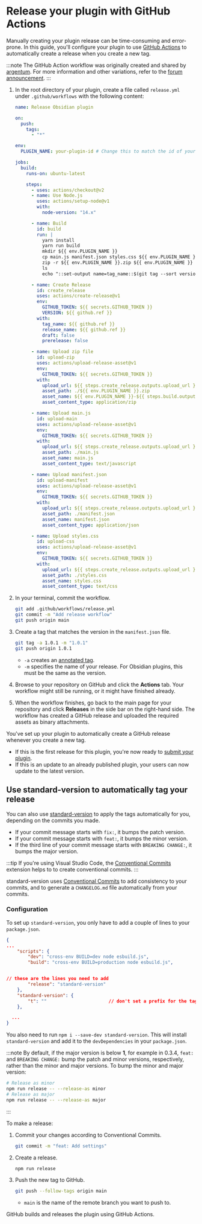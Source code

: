 # Release your plugin with GitHub Actions

Manually creating your plugin release can be time-consuming and error-prone. In this guide, you'll configure your plugin to use [GitHub Actions](https://github.com/features/actions) to automatically create a release when you create a new tag.

:::note
The GitHub Action workflow was originally created and shared by [argentum](https://forum.obsidian.md/u/argentum). For more information and other variations, refer to the [forum announcement](https://forum.obsidian.md/t/using-github-actions-to-release-plugins/7877/3).
:::

1. In the root directory of your plugin, create a file called `release.yml` under `.github/workflows` with the following content:

   ```yml title=".github/workflows/release.yml"
   name: Release Obsidian plugin

   on:
     push:
       tags:
         - "*"

   env:
     PLUGIN_NAME: your-plugin-id # Change this to match the id of your plugin.

   jobs:
     build:
       runs-on: ubuntu-latest

       steps:
         - uses: actions/checkout@v2
         - name: Use Node.js
           uses: actions/setup-node@v1
           with:
             node-version: "14.x"

         - name: Build
           id: build
           run: |
             yarn install
             yarn run build
             mkdir ${{ env.PLUGIN_NAME }}
             cp main.js manifest.json styles.css ${{ env.PLUGIN_NAME }}
             zip -r ${{ env.PLUGIN_NAME }}.zip ${{ env.PLUGIN_NAME }}
             ls
             echo "::set-output name=tag_name::$(git tag --sort version:refname | tail -n 1)"

         - name: Create Release
           id: create_release
           uses: actions/create-release@v1
           env:
             GITHUB_TOKEN: ${{ secrets.GITHUB_TOKEN }}
             VERSION: ${{ github.ref }}
           with:
             tag_name: ${{ github.ref }}
             release_name: ${{ github.ref }}
             draft: false
             prerelease: false

         - name: Upload zip file
           id: upload-zip
           uses: actions/upload-release-asset@v1
           env:
             GITHUB_TOKEN: ${{ secrets.GITHUB_TOKEN }}
           with:
             upload_url: ${{ steps.create_release.outputs.upload_url }}
             asset_path: ./${{ env.PLUGIN_NAME }}.zip
             asset_name: ${{ env.PLUGIN_NAME }}-${{ steps.build.outputs.tag_name }}.zip
             asset_content_type: application/zip

         - name: Upload main.js
           id: upload-main
           uses: actions/upload-release-asset@v1
           env:
             GITHUB_TOKEN: ${{ secrets.GITHUB_TOKEN }}
           with:
             upload_url: ${{ steps.create_release.outputs.upload_url }}
             asset_path: ./main.js
             asset_name: main.js
             asset_content_type: text/javascript

         - name: Upload manifest.json
           id: upload-manifest
           uses: actions/upload-release-asset@v1
           env:
             GITHUB_TOKEN: ${{ secrets.GITHUB_TOKEN }}
           with:
             upload_url: ${{ steps.create_release.outputs.upload_url }}
             asset_path: ./manifest.json
             asset_name: manifest.json
             asset_content_type: application/json

         - name: Upload styles.css
           id: upload-css
           uses: actions/upload-release-asset@v1
           env:
             GITHUB_TOKEN: ${{ secrets.GITHUB_TOKEN }}
           with:
             upload_url: ${{ steps.create_release.outputs.upload_url }}
             asset_path: ./styles.css
             asset_name: styles.css
             asset_content_type: text/css
   ```

1. In your terminal, commit the workflow.

   ```bash
   git add .github/workflows/release.yml
   git commit -m "Add release workflow"
   git push origin main
   ```

1. Create a tag that matches the version in the `manifest.json` file.

   ```bash
   git tag -a 1.0.1 -m "1.0.1"
   git push origin 1.0.1
   ```

   - `-a` creates an [annotated tag](https://git-scm.com/book/en/v2/Git-Basics-Tagging#_creating_tags).
   - `-m` specifies the name of your release. For Obsidian plugins, this must be the same as the version.

1. Browse to your repository on GitHub and click the **Actions** tab. Your workflow might still be running, or it might have finished already.

1. When the workflow finishes, go back to the main page for your repository and click **Releases** in the side bar on the right-hand side. The workflow has created a GitHub release and uploaded the required assets as binary attachments.

You've set up your plugin to automatically create a GitHub release whenever you create a new tag.

- If this is the first release for this plugin, you're now ready to [submit your plugin](submit-your-plugin.md).
- If this is an update to an already published plugin, your users can now update to the latest version.

## Use standard-version to automatically tag your release

You can also use [standard-version](https://github.com/conventional-changelog/standard-version) to apply the tags automatically for you, depending on the commits you made.

- If your commit message starts with `fix:`, it bumps the patch version. 
- If your commit message starts with `feat:`, it bumps the minor version. 
- If the third line of your commit message starts with `BREAKING CHANGE:`, it bumps the major version.

:::tip
If you're using Visual Studio Code, the [Conventional Commits](https://marketplace.visualstudio.com/items?itemName=vivaxy.vscode-conventional-commits) extension helps to to create conventional commits.
:::

standard-version uses [Conventional Commits](https://www.conventionalcommits.org/) to add consistency to your commits, and to generate a `CHANGELOG.md` file automatically from your commits.

### Configuration

To set up `standard-version`, you only have to add a couple of lines to your `package.json`.

```json
{
...
	"scripts": {
		"dev": "cross-env BUILD=dev node esbuild.js",
		"build": "cross-env BUILD=production node esbuild.js",


// these are the lines you need to add
		"release": "standard-version" 
	},
	"standard-version": {
		"t": ""                       // don't set a prefix for the tag because Obsidian needs 1.0.1 and not v1.0.1
	},

  ...
}
```

You also need to run `npm i --save-dev standard-version`. This will install `standard-version` and add it to the `devDependencies` in your `package.json`.

:::note
By default, if the major version is below **1**, for example in 0.3.4, `feat:` and `BREAKING CHANGE:` bump the patch and minor versions, respectively, rather than the minor and major versions. To bump the minor and major version:

```bash
# Release as minor
npm run release -- --release-as minor
# Release as major
npm run release -- --release-as major

```
:::

To make a release:

1. Commit your changes according to Conventional Commits.

   ```bash
   git commit -m "feat: Add settings"
   ```

1. Create a release.

   ```bash
   npm run release
   ```
1. Push the new tag to GitHub.

   ```bash
   git push --follow-tags origin main
   ```

   - `main` is the name of the remote branch you want to push to.

GitHub builds and releases the plugin using GitHub Actions.